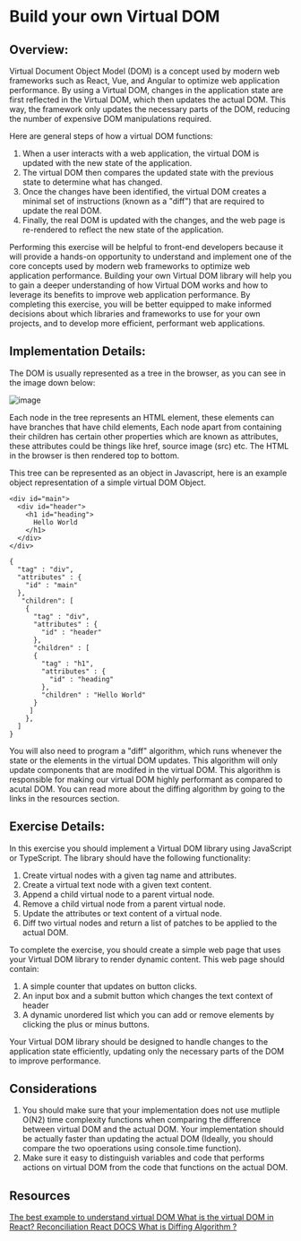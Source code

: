 # Build your own Virtual DOM

## Overview:

Virtual Document Object Model (DOM) is a concept used by modern web frameworks such as React, Vue, and Angular to optimize web application performance. By using a Virtual DOM, changes in the application state are first reflected in the Virtual DOM, which then updates the actual DOM. This way, the framework only updates the necessary parts of the DOM, reducing the number of expensive DOM manipulations required.

Here are general steps of how a virtual DOM functions:

1. When a user interacts with a web application, the virtual DOM is updated with the new state of the application.
2. The virtual DOM then compares the updated state with the previous state to determine what has changed.
3. Once the changes have been identified, the virtual DOM creates a minimal set of instructions (known as a "diff") that are required to update the real DOM.
4. Finally, the real DOM is updated with the changes, and the web page is re-rendered to reflect the new state of the application.

Performing this exercise will be helpful to front-end developers because it will provide a hands-on opportunity to understand and implement one of the core concepts used by modern web frameworks to optimize web application performance. Building your own Virtual DOM library will help you to gain a deeper understanding of how Virtual DOM works and how to leverage its benefits to improve web application performance. By completing this exercise, you will be better equipped to make informed decisions about which libraries and frameworks to use for your own projects, and to develop more efficient, performant web applications.


## Implementation Details:

The DOM is usually represented as a tree in the browser, as you can see in the image down below:

![image](https://user-images.githubusercontent.com/114756286/222674145-d5d6685e-590e-4f0b-97b4-4778217a9460.png)

Each node in the tree represents an HTML element, these elements can have branches that have child elements, Each node apart from containing their children has certain other properties which are known as attributes, these attributes could be things like href, source image (src) etc. The HTML in the browser is then rendered top to bottom.

This tree can be represented as an object in Javascript, here is an example object representation of a simple virtual DOM Object.

```
<div id="main">
  <div id="header">
    <h1 id="heading">
      Hello World 
    </h1>
  </div>
</div>
```

```
{
  "tag" : "div",
  "attributes" : {
    "id" : "main"
  },
   "children": [
    {
      "tag" : "div",
      "attributes" : {
        "id" : "header"
      },
      "children" : [
      {
        "tag" : "h1",
        "attributes" : {
          "id" : "heading"
        },
        "children" : "Hello World"
      }
     ]
    },
  ]
}
```
You will also need to program a "diff" algorithm, which runs whenever the state or the elements in the virtual DOM updates. This algorithm will only update components that are modifed in the virtual DOM. This algorithm is responsible for making our virtual DOM highly performant as compared to acutal DOM. You can read more about the diffing algorithm by going to the links in the resources section. 


## Exercise Details:
In this exercise you should implement a Virtual DOM library using JavaScript or TypeScript. The library should have the following functionality:

1. Create virtual nodes with a given tag name and attributes.
2. Create a virtual text node with a given text content.
3. Append a child virtual node to a parent virtual node.
4. Remove a child virtual node from a parent virtual node.
5. Update the attributes or text content of a virtual node.
6. Diff two virtual nodes and return a list of patches to be applied to the actual DOM.

To complete the exercise, you should create a simple web page that uses your Virtual DOM library to render dynamic content. This web page should contain:
1. A simple counter that updates on button clicks.
2. An input box and a submit button which changes the text context of header
3. A dynamic unordered list which you can add or remove elements by clicking the plus or minus buttons.

Your Virtual DOM library should be designed to handle changes to the application state efficiently, updating only the necessary parts of the DOM to improve performance.


## Considerations

1. You should make sure that your implementation does not use mutliple O(N2) time complexity functions when comparing the difference between virtual DOM and the actual DOM. Your implementation should be actually faster than updating the actual DOM (Ideally, you should compare the two opoerations using console.time function). 
2. Make sure it easy to distinguish variables and code that performs actions on virtual DOM from the code that functions on the actual DOM.


## Resources

<a href = "https://dev.to/maulik/the-best-example-to-understand-virtual-dom-4lfn" > The best example to understand virtual DOM </a>
<a href = "https://blog.logrocket.com/virtual-dom-react/#:~:text=React%20uses%20the%20virtual%20DOM,to%20write%20more%20predictable%20code." >What is the virtual DOM in React?
</a>
<a href = "https://reactjs.org/docs/reconciliation.html" > Reconciliation React DOCS </a>
<a href = "https://www.geeksforgeeks.org/what-is-diffing-algorithm/"> What is Diffing Algorithm ? </a>

